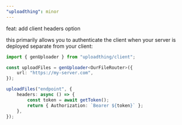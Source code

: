 ```yaml
---
"uploadthing": minor
---
```


feat: add client headers option

this primarily allows you to authenticate the client when your server is deployed separate from your client:

```ts
import { genUploader } from "uploadthing/client";

const uploadFiles = genUploader<OurFileRouter>({
    url: "https://my-server.com",
});

uploadFiles("endpoint", {
    headers: async () => {
        const token = await getToken();
        return { Authorization: `Bearer ${token}` };
    },
});
```
